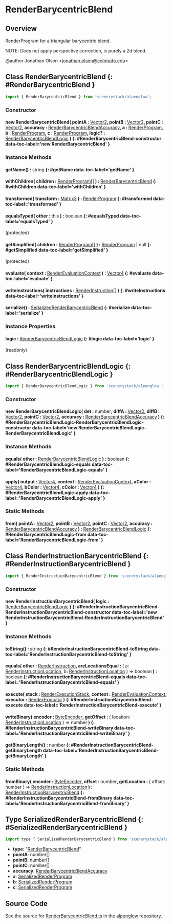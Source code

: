# RenderBarycentricBlend

## Overview

RenderProgram for a triangular barycentric blend.

NOTE: Does not apply perspective correction, is purely a 2d blend.

@author Jonathan Olson &lt;jonathan.olson@colorado.edu&gt;

## Class RenderBarycentricBlend {: #RenderBarycentricBlend }


```js
import { RenderBarycentricBlend } from 'scenerystack/alpenglow';
```
### Constructor

#### new RenderBarycentricBlend( pointA : <span style="font-weight: 400;">[Vector2](../dot/Vector2.md)</span>, pointB : <span style="font-weight: 400;">[Vector2](../dot/Vector2.md)</span>, pointC : <span style="font-weight: 400;">[Vector2](../dot/Vector2.md)</span>, accuracy : <span style="font-weight: 400;">[RenderBarycentricBlendAccuracy](../alpenglow/RenderBarycentricBlend.md#RenderBarycentricBlendAccuracy)</span>, a : <span style="font-weight: 400;">[RenderProgram](../alpenglow/RenderProgram.md)</span>, b : <span style="font-weight: 400;">[RenderProgram](../alpenglow/RenderProgram.md)</span>, c : <span style="font-weight: 400;">[RenderProgram](../alpenglow/RenderProgram.md)</span>, logic? : <span style="font-weight: 400;">[RenderBarycentricBlendLogic](../alpenglow/RenderBarycentricBlend.md#RenderBarycentricBlendLogic)</span> ) {: #RenderBarycentricBlend-constructor data-toc-label='new RenderBarycentricBlend' }

### Instance Methods

#### getName() : <span style="font-weight: 400;"><span style="color: hsla(calc(var(--md-hue) + 180deg),80%,40%,1);">string</span></span> {: #getName data-toc-label='getName' }

#### withChildren( children : <span style="font-weight: 400;">[RenderProgram](../alpenglow/RenderProgram.md)[]</span> ) : <span style="font-weight: 400;">[RenderBarycentricBlend](../alpenglow/RenderBarycentricBlend.md)</span> {: #withChildren data-toc-label='withChildren' }

#### transformed( transform : <span style="font-weight: 400;">[Matrix3](../dot/Matrix3.md)</span> ) : <span style="font-weight: 400;">[RenderProgram](../alpenglow/RenderProgram.md)</span> {: #transformed data-toc-label='transformed' }

#### equalsTyped( other : <span style="font-weight: 400;"><span style="color: hsla(calc(var(--md-hue) + 180deg),80%,40%,1);">this</span></span> ) : <span style="font-weight: 400;"><span style="color: hsla(calc(var(--md-hue) + 180deg),80%,40%,1);">boolean</span></span> {: #equalsTyped data-toc-label='equalsTyped' }

(protected)

#### getSimplified( children : <span style="font-weight: 400;">[RenderProgram](../alpenglow/RenderProgram.md)[]</span> ) : <span style="font-weight: 400;">[RenderProgram](../alpenglow/RenderProgram.md) | <span style="color: hsla(calc(var(--md-hue) + 180deg),80%,40%,1);">null</span></span> {: #getSimplified data-toc-label='getSimplified' }

(protected)

#### evaluate( context : <span style="font-weight: 400;">[RenderEvaluationContext](../alpenglow/RenderEvaluationContext.md)</span> ) : <span style="font-weight: 400;">[Vector4](../dot/Vector4.md)</span> {: #evaluate data-toc-label='evaluate' }

#### writeInstructions( instructions : <span style="font-weight: 400;">[RenderInstruction](../alpenglow/RenderInstruction.md)[]</span> ) {: #writeInstructions data-toc-label='writeInstructions' }

#### serialize() : <span style="font-weight: 400;">[SerializedRenderBarycentricBlend](../alpenglow/RenderBarycentricBlend.md#SerializedRenderBarycentricBlend)</span> {: #serialize data-toc-label='serialize' }

### Instance Properties

#### logic : <span style="font-weight: 400;">[RenderBarycentricBlendLogic](../alpenglow/RenderBarycentricBlend.md#RenderBarycentricBlendLogic)</span> {: #logic data-toc-label='logic' }

(readonly)



## Class RenderBarycentricBlendLogic {: #RenderBarycentricBlendLogic }


```js
import { RenderBarycentricBlendLogic } from 'scenerystack/alpenglow';
```
### Constructor

#### new RenderBarycentricBlendLogic( det : <span style="font-weight: 400;"><span style="color: hsla(calc(var(--md-hue) + 180deg),80%,40%,1);">number</span></span>, diffA : <span style="font-weight: 400;">[Vector2](../dot/Vector2.md)</span>, diffB : <span style="font-weight: 400;">[Vector2](../dot/Vector2.md)</span>, pointC : <span style="font-weight: 400;">[Vector2](../dot/Vector2.md)</span>, accuracy : <span style="font-weight: 400;">[RenderBarycentricBlendAccuracy](../alpenglow/RenderBarycentricBlend.md#RenderBarycentricBlendAccuracy)</span> ) {: #RenderBarycentricBlendLogic-RenderBarycentricBlendLogic-constructor data-toc-label='new RenderBarycentricBlendLogic-RenderBarycentricBlendLogic' }

### Instance Methods

#### equals( other : <span style="font-weight: 400;">[RenderBarycentricBlendLogic](../alpenglow/RenderBarycentricBlend.md#RenderBarycentricBlendLogic)</span> ) : <span style="font-weight: 400;"><span style="color: hsla(calc(var(--md-hue) + 180deg),80%,40%,1);">boolean</span></span> {: #RenderBarycentricBlendLogic-equals data-toc-label='RenderBarycentricBlendLogic-equals' }

#### apply( output : <span style="font-weight: 400;">[Vector4](../dot/Vector4.md)</span>, context : <span style="font-weight: 400;">[RenderEvaluationContext](../alpenglow/RenderEvaluationContext.md)</span>, aColor : <span style="font-weight: 400;">[Vector4](../dot/Vector4.md)</span>, bColor : <span style="font-weight: 400;">[Vector4](../dot/Vector4.md)</span>, cColor : <span style="font-weight: 400;">[Vector4](../dot/Vector4.md)</span> ) {: #RenderBarycentricBlendLogic-apply data-toc-label='RenderBarycentricBlendLogic-apply' }

### Static Methods

#### from( pointA : <span style="font-weight: 400;">[Vector2](../dot/Vector2.md)</span>, pointB : <span style="font-weight: 400;">[Vector2](../dot/Vector2.md)</span>, pointC : <span style="font-weight: 400;">[Vector2](../dot/Vector2.md)</span>, accuracy : <span style="font-weight: 400;">[RenderBarycentricBlendAccuracy](../alpenglow/RenderBarycentricBlend.md#RenderBarycentricBlendAccuracy)</span> ) : <span style="font-weight: 400;">[RenderBarycentricBlendLogic](../alpenglow/RenderBarycentricBlend.md#RenderBarycentricBlendLogic)</span> {: #RenderBarycentricBlendLogic-from data-toc-label='RenderBarycentricBlendLogic-from' }



## Class RenderInstructionBarycentricBlend {: #RenderInstructionBarycentricBlend }


```js
import { RenderInstructionBarycentricBlend } from 'scenerystack/alpenglow';
```
### Constructor

#### new RenderInstructionBarycentricBlend( logic : <span style="font-weight: 400;">[RenderBarycentricBlendLogic](../alpenglow/RenderBarycentricBlend.md#RenderBarycentricBlendLogic)</span> ) {: #RenderInstructionBarycentricBlend-RenderInstructionBarycentricBlend-constructor data-toc-label='new RenderInstructionBarycentricBlend-RenderInstructionBarycentricBlend' }

### Instance Methods

#### toString() : <span style="font-weight: 400;"><span style="color: hsla(calc(var(--md-hue) + 180deg),80%,40%,1);">string</span></span> {: #RenderInstructionBarycentricBlend-toString data-toc-label='RenderInstructionBarycentricBlend-toString' }

#### equals( other : <span style="font-weight: 400;">[RenderInstruction](../alpenglow/RenderInstruction.md)</span>, areLocationsEqual : <span style="font-weight: 400;">( a: [RenderInstructionLocation](../alpenglow/RenderInstruction.md#RenderInstructionLocation), b: [RenderInstructionLocation](../alpenglow/RenderInstruction.md#RenderInstructionLocation) ) =&gt; <span style="color: hsla(calc(var(--md-hue) + 180deg),80%,40%,1);">boolean</span></span> ) : <span style="font-weight: 400;"><span style="color: hsla(calc(var(--md-hue) + 180deg),80%,40%,1);">boolean</span></span> {: #RenderInstructionBarycentricBlend-equals data-toc-label='RenderInstructionBarycentricBlend-equals' }

#### execute( stack : <span style="font-weight: 400;">[RenderExecutionStack](../alpenglow/RenderExecutionStack.md)</span>, context : <span style="font-weight: 400;">[RenderEvaluationContext](../alpenglow/RenderEvaluationContext.md)</span>, executor : <span style="font-weight: 400;">[RenderExecutor](../alpenglow/RenderExecutor.md)</span> ) {: #RenderInstructionBarycentricBlend-execute data-toc-label='RenderInstructionBarycentricBlend-execute' }

#### writeBinary( encoder : <span style="font-weight: 400;">[ByteEncoder](../alpenglow/ByteEncoder.md)</span>, getOffset : <span style="font-weight: 400;">( location: [RenderInstructionLocation](../alpenglow/RenderInstruction.md#RenderInstructionLocation) ) =&gt; <span style="color: hsla(calc(var(--md-hue) + 180deg),80%,40%,1);">number</span></span> ) {: #RenderInstructionBarycentricBlend-writeBinary data-toc-label='RenderInstructionBarycentricBlend-writeBinary' }

#### getBinaryLength() : <span style="font-weight: 400;"><span style="color: hsla(calc(var(--md-hue) + 180deg),80%,40%,1);">number</span></span> {: #RenderInstructionBarycentricBlend-getBinaryLength data-toc-label='RenderInstructionBarycentricBlend-getBinaryLength' }

### Static Methods

#### fromBinary( encoder : <span style="font-weight: 400;">[ByteEncoder](../alpenglow/ByteEncoder.md)</span>, offset : <span style="font-weight: 400;"><span style="color: hsla(calc(var(--md-hue) + 180deg),80%,40%,1);">number</span></span>, getLocation : <span style="font-weight: 400;">( offset: <span style="color: hsla(calc(var(--md-hue) + 180deg),80%,40%,1);">number</span> ) =&gt; [RenderInstructionLocation](../alpenglow/RenderInstruction.md#RenderInstructionLocation)</span> ) : <span style="font-weight: 400;">[RenderInstructionBarycentricBlend](../alpenglow/RenderBarycentricBlend.md#RenderInstructionBarycentricBlend)</span> {: #RenderInstructionBarycentricBlend-fromBinary data-toc-label='RenderInstructionBarycentricBlend-fromBinary' }



## Type SerializedRenderBarycentricBlend {: #SerializedRenderBarycentricBlend }


```js
import type { SerializedRenderBarycentricBlend } from 'scenerystack/alpenglow';
```


- **type**: "[RenderBarycentricBlend](../alpenglow/RenderBarycentricBlend.md)"
- **pointA**: <span style="color: hsla(calc(var(--md-hue) + 180deg),80%,40%,1);">number</span>[]
- **pointB**: <span style="color: hsla(calc(var(--md-hue) + 180deg),80%,40%,1);">number</span>[]
- **pointC**: <span style="color: hsla(calc(var(--md-hue) + 180deg),80%,40%,1);">number</span>[]
- **accuracy**: [RenderBarycentricBlendAccuracy](../alpenglow/RenderBarycentricBlend.md#RenderBarycentricBlendAccuracy)
- **a**: [SerializedRenderProgram](../alpenglow/RenderProgram.md#SerializedRenderProgram)
- **b**: [SerializedRenderProgram](../alpenglow/RenderProgram.md#SerializedRenderProgram)
- **c**: [SerializedRenderProgram](../alpenglow/RenderProgram.md#SerializedRenderProgram)




## Source Code

See the source for [RenderBarycentricBlend.ts](https://github.com/phetsims/alpenglow/blob/main/js/render-program/RenderBarycentricBlend.ts) in the [alpenglow](https://github.com/phetsims/alpenglow) repository.
